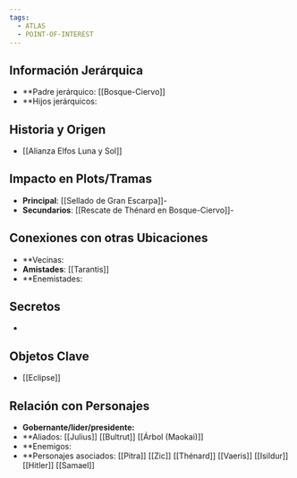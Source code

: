 ```yaml
---
tags:
  - ATLAS
  - POINT-OF-INTEREST
---
```

## Información Jerárquica
- **Padre jerárquico:  [[Bosque-Ciervo]]
- **Hijos jerárquicos: 

## Historia y Origen
- [[Alianza Elfos Luna y Sol]]

## Impacto en Plots/Tramas 
- **Principal**: [[Sellado de Gran Escarpa]]-
- **Secundarios**: [[Rescate de Thénard en Bosque-Ciervo]]-

## Conexiones con otras Ubicaciones
- **Vecinas: 
- **Amistades**: [[Tarantis]]
- **Enemistades:

## Secretos 
- 

## Objetos Clave
- [[Eclipse]]

## Relación con Personajes 
- **Gobernante/líder/presidente:**
- **Aliados: [[Julius]] [[Bultrut]] [[Árbol (Maokai)]]
- **Enemigos: 
- **Personajes asociados: [[Pitra]] [[Zic]] [[Thénard]] [[Vaeris]] [[Isildur]] [[Hitler]] [[Samael]] 
